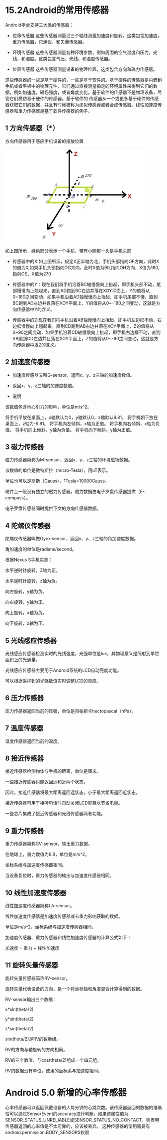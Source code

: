# 15.2Android的常用传感器

Android平台支持三大类的传感器：

* 位移传感器 
这些传感器测量沿三个轴线测量加速度和旋转。这类包含加速度，重力传感器，陀螺仪，和矢量传感器。 

* 环境传感器 
这些传感器测量各种环境参数，例如周围的空气温度和压力，光线，和湿度。这类包含气压，光线，和温度传感器。 

* 位置传感器 
这些传感器测量设备的物理位置。这类包含方向和磁力传感器。 

这些传感器的一些是基于硬件的，一些是基于软件的。基于硬件的传感器是内嵌到手机或者平板中的物理元件，它们通过直接测量指定的环境属性来得到它们的数据，例如加速度，磁场强度，或者角度变化。基于软件的传感器不是物理设备，尽管它们模仿基于硬件的传感器。基于软件的 传感器从一个或更多基于硬件的传感器获取它们的数据，并且有时候被称为虚拟传感器或者合成传感器。线性加速度传感器和重力传感器是基于软件传感器的例子。


## 1 方向传感器（*）

方向传感器用于感应手机设备的摆放位置

!["方向传感器"](sensor_02.png)

如上图所示，绿色部分表示一个手机，带有小圈那一头是手机头部

* 传感器中的X:如上图所示，规定X正半轴为北，手机头部指向OF方向，此时X的值为0,如果手机头部指向OG方向，此时X值为90,指向OH方向，X值为180,指向OE，X值为270

* 传感器中的Y：现在我们将手机沿着BC轴慢慢向上抬起，即手机头部不动，尾部慢慢向上翘起来，直到AD跑到BC右边并落在XOY平面上，Y的值将从0~180之间变动，如果手机沿着AD轴慢慢向上抬起，即手机尾部不懂，直到BC跑到AD左边并且落在XOY平面上，Y的值将从0~-180之间变动，这就是方向传感器中Y的含义。

* 传感器中的Z:现在我们将手机沿着AB轴慢慢向上抬起，即手机左边框不动，右边框慢慢向上翘起来，直到CD跑到AB右边并落在XOY平面上，Z的值将从0~90之间变动，如果手机沿着CD轴慢慢向上抬起，即手机右边框不动，直到AB跑到CD左边并且落在XOY平面上，Z的值将从0~-90之间变动，这就是方向传感器中发Z的含义。


## 2 加速度传感器

* 加速度传感器又叫G-sensor，返回x、y、z三轴的加速度数值。

* 返回x、y、z三轴的加速度数值。

* 说明

该数值包含地心引力的影响，单位是m/s^2。

将手机平放在桌面上，x轴默认为0，y轴默认0，z轴默认9.81。
将手机朝下放在桌面上，z轴为-9.81。
将手机向左倾斜，x轴为正值。
将手机向右倾斜，x轴为负值。
将手机向上倾斜，y轴为负值。 
将手机向下倾斜，y轴为正值。

## 3 磁力传感器
磁力传感器简称为M-sensor，返回x、y、z三轴的环境磁场数据。

该数值的单位是微特斯拉（micro-Tesla），用uT表示。

单位也可以是高斯（Gauss），1Tesla=10000Gauss。

硬件上一般没有独立的磁力传感器，磁力数据由电子罗盘传感器提供（E-compass）。

电子罗盘传感器同时提供下文的方向传感器数据。

## 4 陀螺仪传感器

陀螺仪传感器叫做Gyro-sensor，返回x、y、z三轴的角加速度数据。

角加速度的单位是radians/second。

根据Nexus S手机实测：

水平逆时针旋转，Z轴为正。

水平逆时针旋转，z轴为负。

向左旋转，y轴为负。

向右旋转，y轴为正。

向上旋转，x轴为负。

向下旋转，x轴为正。

## 5 光线感应传感器

光线感应传感器检测实时的光线强度，光强单位是lux，其物理意义是照射到单位面积上的光通量。

光线感应传感器主要用于Android系统的LCD自动亮度功能。

可以根据采样到的光强数值实时调整LCD的亮度。

 

## 6 压力传感器

压力传感器返回当前的压强，单位是百帕斯卡hectopascal（hPa）。

 

## 7 温度传感器

温度传感器返回当前的温度。

 

## 8 接近传感器

接近传感器检测物体与手机的距离，单位是厘米。

一些接近传感器只能返回远和近两个状态，

因此，接近传感器将最大距离返回远状态，小于最大距离返回近状态。

接近传感器可用于接听电话时自动关闭LCD屏幕以节省电量。

一些芯片集成了接近传感器和光线传感器两者功能。


## 9 重力传感器

重力传感器简称GV-sensor，输出重力数据。

在地球上，重力数值为9.8，单位是m/s^2。

坐标系统与加速度传感器相同。

当设备复位时，重力传感器的输出与加速度传感器相同。

 

## 10 线性加速度传感器

线性加速度传感器简称LA-sensor。

线性加速度传感器是加速度传感器减去重力影响获取的数据。

单位是m/s^2，坐标系统与加速度传感器相同。

加速度传感器、重力传感器和线性加速度传感器的计算公式如下：

加速度 = 重力 + 线性加速度

 

## 11 旋转矢量传感器

旋转矢量传感器简称RV-sensor。

旋转矢量代表设备的方向，是一个将坐标轴和角度混合计算得到的数据。

RV-sensor输出三个数据：

x*sin(theta/2)

y*sin(theta/2)

z*sin(theta/2)

sin(theta/2)是RV的数量级。

RV的方向与轴旋转的方向相同。

RV的三个数值，与cos(theta/2)组成一个四元组。

RV的数据没有单位，使用的坐标系与加速度相同。

# Android 5.0 新增的心率传感器

心率传感器可以返回佩戴设备的人每分钟的心跳次数。该传感器返回的数据的准确性可以通过SensorEvent的accuracy进行判断，如果该属性值为SENSOR_STATUS_UNRELIABLE或SENSOR_STATUS_NO_CONTACT，则表明传感器返回的心率值是不太可靠的，应该被丢弃。
这种传感器的使用需要有android.permission.BODY_SENSORS权限

